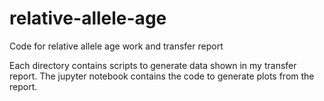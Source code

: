 # relative-allele-age
Code for relative allele age work and transfer report 

Each directory contains scripts to generate data shown in my transfer report. 
The jupyter notebook contains the code to generate plots from the report.
